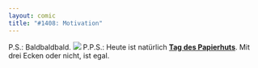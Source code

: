 ```yaml
---
layout: comic
title: "#1408: Motivation"
---
```


P.S.: Baldbaldbald.
<a href="http://www.fonflatter.de/ausstellung"><img src="http://www.fonflatter.de/bilder/ausstellung4/ausstellung_berlin_s.png"></a> 
P.P.S.: Heute ist natürlich <a href="http://www.fonflatter.de/kalender"><strong>Tag des Papierhuts</strong></a>. Mit drei Ecken oder nicht, ist egal.
